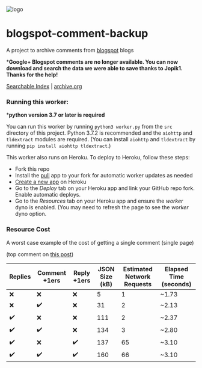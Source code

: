 ![logo](logo.png)
# blogspot-comment-backup
A project to archive comments from [blogspot](https://www.blogger.com/) blogs

\***Google+ Blogspot comments are no longer available. You can now download and search the data we were able to save thanks to Jopik1. Thanks for the help!**

[Searchable Index](https://ia801405.us.archive.org/9/items/Blogspot_GPlus_Comments_Index/index.html) |
[archive.org](https://archive.org/details/Blogspot_GPlus_Comments)

### Running this worker:
\***python version 3.7 or later is required**

You can run this worker by running `python3 worker.py` from the `src` directory of this project. Python 3.7.2 is recommended and the `aiohttp` and `tldextract` modules are required. (You can install `aiohttp` and `tldextract` by running `pip install aiohttp tldextract`.)

This worker also runs on Heroku. To deploy to Heroku, follow these steps:
- Fork this repo
- Install the [pull](https://github.com/apps/pull) app to your fork for automatic worker updates as needed
- [Create a new app](https://dashboard.heroku.com/new-app) on Heroku
- Go to the *Deploy* tab on your Heroku app and link your GitHub repo fork. Enable automatic deploys.
- Go to the *Resources* tab on your Heroku app and ensure the *worker* dyno is enabled. (You may need to refresh the page to see the *worker* dyno option.

### Resource Cost
A worst case example of the cost of getting a single comment (single page)

(top comment on [this post](https://apis.google.com/u/0/_/widget/render/comments?first_party_property=BLOGGER&query=https://blogger.googleblog.com/2019/01/an-update-on-google-and-blogger.html))

Replies | Comment +1ers | Reply +1ers | JSON Size (kB) | Estimated Network Requests | Elapsed Time (seconds)
------- | ----------- | --------- | -------------- | -------------------------- | ------------
❌ | ❌ | ❌ | 5   | 1 | ~1.73
❌ | ✔️ | ❌ | 31  | 2 | ~2.13
✔️ | ❌ | ❌ | 111 | 2 | ~2.37
✔️ | ✔️ | ❌ | 134 | 3 | ~2.80
✔️ | ❌ | ✔️ | 137 | 65 | ~3.10
✔️ | ✔️ | ✔️ | 160 | 66 | ~3.10

